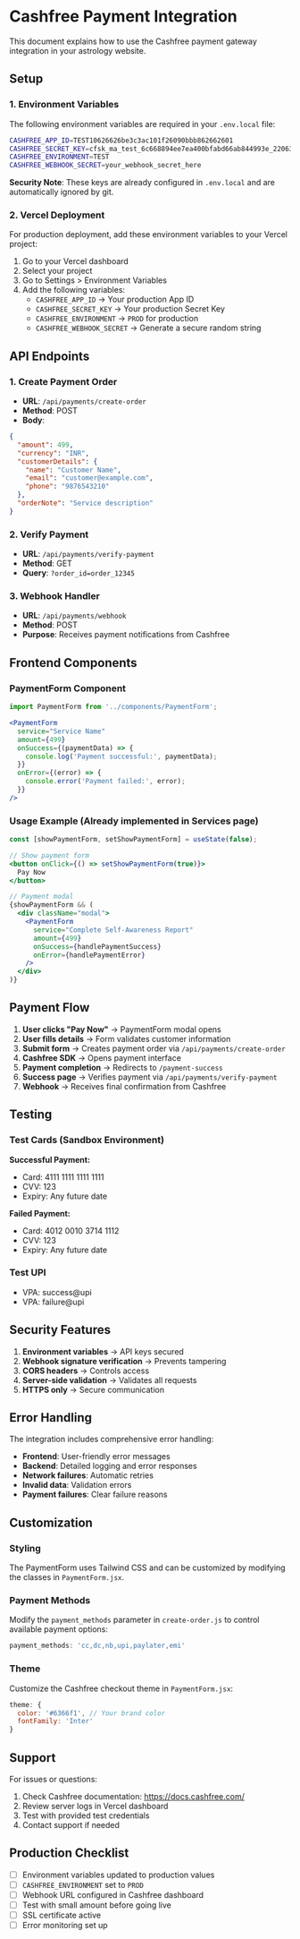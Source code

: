 # Cashfree Payment Integration

This document explains how to use the Cashfree payment gateway integration in your astrology website.

## Setup

### 1. Environment Variables

The following environment variables are required in your `.env.local` file:

```bash
CASHFREE_APP_ID=TEST10626626be3c3ac101f26090bbb862662601
CASHFREE_SECRET_KEY=cfsk_ma_test_6c668894ee7ea400bfabd66ab844993e_22063a92
CASHFREE_ENVIRONMENT=TEST
CASHFREE_WEBHOOK_SECRET=your_webhook_secret_here
```

**Security Note**: These keys are already configured in `.env.local` and are automatically ignored by git.

### 2. Vercel Deployment

For production deployment, add these environment variables to your Vercel project:

1. Go to your Vercel dashboard
2. Select your project
3. Go to Settings > Environment Variables
4. Add the following variables:
   - `CASHFREE_APP_ID` → Your production App ID
   - `CASHFREE_SECRET_KEY` → Your production Secret Key  
   - `CASHFREE_ENVIRONMENT` → `PROD` for production
   - `CASHFREE_WEBHOOK_SECRET` → Generate a secure random string

## API Endpoints

### 1. Create Payment Order
- **URL**: `/api/payments/create-order`
- **Method**: POST
- **Body**:
```json
{
  "amount": 499,
  "currency": "INR",
  "customerDetails": {
    "name": "Customer Name",
    "email": "customer@example.com", 
    "phone": "9876543210"
  },
  "orderNote": "Service description"
}
```

### 2. Verify Payment
- **URL**: `/api/payments/verify-payment`
- **Method**: GET
- **Query**: `?order_id=order_12345`

### 3. Webhook Handler
- **URL**: `/api/payments/webhook`
- **Method**: POST
- **Purpose**: Receives payment notifications from Cashfree

## Frontend Components

### PaymentForm Component

```jsx
import PaymentForm from '../components/PaymentForm';

<PaymentForm
  service="Service Name"
  amount={499}
  onSuccess={(paymentData) => {
    console.log('Payment successful:', paymentData);
  }}
  onError={(error) => {
    console.error('Payment failed:', error);
  }}
/>
```

### Usage Example (Already implemented in Services page)

```jsx
const [showPaymentForm, setShowPaymentForm] = useState(false);

// Show payment form
<button onClick={() => setShowPaymentForm(true)}>
  Pay Now
</button>

// Payment modal
{showPaymentForm && (
  <div className="modal">
    <PaymentForm
      service="Complete Self-Awareness Report"
      amount={499}
      onSuccess={handlePaymentSuccess}
      onError={handlePaymentError}
    />
  </div>
)}
```

## Payment Flow

1. **User clicks "Pay Now"** → PaymentForm modal opens
2. **User fills details** → Form validates customer information
3. **Submit form** → Creates payment order via `/api/payments/create-order`
4. **Cashfree SDK** → Opens payment interface
5. **Payment completion** → Redirects to `/payment-success`
6. **Success page** → Verifies payment via `/api/payments/verify-payment`
7. **Webhook** → Receives final confirmation from Cashfree

## Testing

### Test Cards (Sandbox Environment)

**Successful Payment:**
- Card: 4111 1111 1111 1111
- CVV: 123
- Expiry: Any future date

**Failed Payment:**
- Card: 4012 0010 3714 1112
- CVV: 123  
- Expiry: Any future date

### Test UPI
- VPA: success@upi
- VPA: failure@upi

## Security Features

1. **Environment variables** → API keys secured
2. **Webhook signature verification** → Prevents tampering
3. **CORS headers** → Controls access
4. **Server-side validation** → Validates all requests
5. **HTTPS only** → Secure communication

## Error Handling

The integration includes comprehensive error handling:

- **Frontend**: User-friendly error messages
- **Backend**: Detailed logging and error responses  
- **Network failures**: Automatic retries
- **Invalid data**: Validation errors
- **Payment failures**: Clear failure reasons

## Customization

### Styling
The PaymentForm uses Tailwind CSS and can be customized by modifying the classes in `PaymentForm.jsx`.

### Payment Methods
Modify the `payment_methods` parameter in `create-order.js` to control available payment options:
```js
payment_methods: 'cc,dc,nb,upi,paylater,emi'
```

### Theme
Customize the Cashfree checkout theme in `PaymentForm.jsx`:
```js
theme: {
  color: '#6366f1', // Your brand color
  fontFamily: 'Inter'
}
```

## Support

For issues or questions:
1. Check Cashfree documentation: https://docs.cashfree.com/
2. Review server logs in Vercel dashboard
3. Test with provided test credentials
4. Contact support if needed

## Production Checklist

- [ ] Environment variables updated to production values
- [ ] `CASHFREE_ENVIRONMENT` set to `PROD`
- [ ] Webhook URL configured in Cashfree dashboard
- [ ] Test with small amount before going live
- [ ] SSL certificate active
- [ ] Error monitoring set up